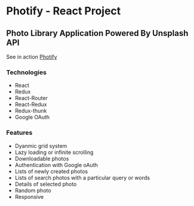 # Photify - React Project

## Photo Library Application Powered By Unsplash API

See in action [Photify](https://photify.web.app)

### Technologies

-   React
-   Redux
-   React-Router
-   React-Redux
-   Redux-thunk
-   Google OAuth

### Features

-   Dyanmic grid system
-   Lazy loading or infinite scrolling
-   Downloadable photos
-   Authentication with Google oAuth
-   Lists of newly created photos
-   Lists of search photos with a particular query or words
-   Details of selected photo
-   Random photo
-   Responsive
